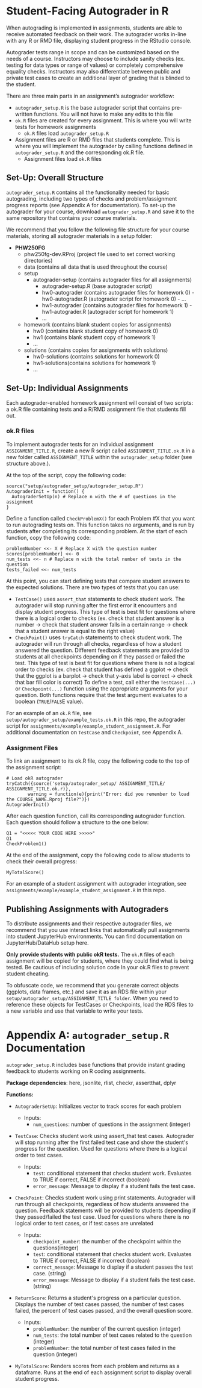 # Student-Facing Autograder in R 

When autograding is implemented in assignments, students are able to receive automated feedback on their work. The autograder works in-line with any R or RMD file, displaying student progress in the RStudio console.

Autograder tests range in scope and can be customized based on the needs of a course. Instructors may choose to include sanity checks (ex. testing for data types or range of values) or completely comprehensive equality checks. Instructors may also differentiate between public and private test cases to create an additional layer of grading that is blinded to the student.

There are three main parts in an assignment’s autograder workflow:
- `autograder_setup.R` is the base autograder script that contains pre-written functions. You will not have to make any edits to this file
- `ok.R` files are created for every assignment. This is where you will write tests for homework assignments
  - `ok.R` files load `autograder_setup.R`
- Assignment files are R or RMD files that students complete. This is where you will implement the autograder by calling functions defined in `autograder_setup.R` and the corresponding ok.R file.
  - Assignment files load `ok.R` files

## Set-Up: Overall Structure
`autograder_setup.R` contains all the functionality needed for basic autograding, including two types of checks and problem/assignment progress reports (see Appendix A for documentation). To set-up the autograder for your course, download `autograder_setup.R` and save it to the same repository that contains your course materials.

We recommend that you follow the following file structure for your course materials, storing all autograder materials in a setup folder:

- **PHW250FG**
  - phw250fg-dev.RProj (project file used to set correct working directories)
  - data (contains all data that is used throughout the course)
  - setup
    - autograder-setup (contains autograder files for all assignments)
      - autograder-setup.R (base autograder script)
      - hw0-autograder (contains autograder files for homework 0)
            - hw0-autograder.R (autograder script for homework 0)
            - ...
      - hw1-autograder (contains autograder files for homework 1)
            - hw1-autograder.R (autograder script for homework 1)
      - ...
  - homework (contains blank student copies for assignments)
    - hw0 (contains blank student copy of homework 0)
    - hw1 (contains blank student copy of homework 1)
    -  …
  - solutions (contains copies for assignments with solutions)
    - hw0-solutions (contains solutions for homework 0)
    - hw1-solutions(contains solutions for homework 1)
    -  …

## Set-Up: Individual Assignments
Each autograder-enabled homework assignment will consist of two scripts: a ok.R file containing tests and a R/RMD assignment file that students fill out.

### ok.R files

To implement autograder tests for an individual assignment `ASSIGNMENT_TITLE.R`, create a new R script called `ASSIGNMENT_TITLE.ok.R` in a new folder called `ASSIGNMENT_TITLE` within the `autograder_setup` folder (see structure above.).

At the top of the script, copy the following code:
```
source("setup/autograder_setup/autograder_setup.R")
AutograderInit = function() {
  AutograderSetUp(n) # Replace n with the # of questions in the assignment
}
```

Define a function called `CheckProblemX()` for each Problem #X that you want to run autograding tests on. This function takes no arguments, and is run by students after completing its corresponding problem. At the start of each function, copy the following code:
```
problemNumber <<- X # Replace X with the question number
scores[problemNumber] <<- 0
num_tests <<- n # Replace n with the total number of tests in the question
tests_failed <<- num_tests
```
 
At this point, you can start defining tests that compare student answers to the expected solutions. There are two types of tests that you can use:
- `TestCase()` uses `assert_that` statements to check student work. The autograder will stop running after the first error it encounters and display student progress. This type of test is best fit for questions where there is a logical order to checks (ex. check that student answer is a number -> check that student answer falls in a certain range -> check that a student answer is equal to the right value)
- `CheckPoint()` uses `tryCatch` statements to check student work. The autograder will run through all checks, regardless of how a student answered the question. Different feedback statements are provided to students at all checkpoints depending on if they passed or failed the test. This type of test is best fit for questions where there is not a logical order to checks (ex. check that student has defined a ggplot -> check that the ggplot is a barplot -> check that y-axis label is correct -> check that bar fill color is correct)
To define a test, call either the `TestCase(...)` or `Checkpoint(...)` function using the appropriate arguments for your question. Both functions require that the test argument evaluates to a boolean (`TRUE`/`FALS`E value).

For an example of an `ok.R` file, see `setup/autograder_setup/example_tests.ok.R` in this repo, the autograder script for `assignments/example/example_student_assignment.R`. For additional documentation on `TestCase` and `Checkpoint`, see Appendix A.
 
### Assignment Files

To link an assignment to its ok.R file, copy the following code to the top of the assignment script:
```
# Load okR autograder
tryCatch({source('setup/autograder_setup/ ASSIGNMENT_TITLE/ ASSIGNMENT_TITLE.ok.r)},
     	warning = function(e){print("Error: did you remember to load the COURSE_NAME.Rproj file?")})
AutograderInit()
```

After each question function, call its corresponding autograder function. Each question should follow a structure to the one below:
```
Q1 = "<<<<< YOUR CODE HERE >>>>>"
Q1
CheckProblem1()
```

At the end of the assignment, copy the following code to allow students to check their overall progress:
```
MyTotalScore()
```

For an example of a student assignment with autograder integration, see `assignments/example/example_student_assignment.R` in this repo.

## Publishing Assignments with Autograders
To distribute assignments and their respective autograder files, we recommend that you use interact links that automatically pull assignments into student JupyterHub environments. You can find documentation on JupyterHub/DataHub setup here.

**Only provide students with public okR tests.** The `ok.R` files of each assignment will be copied for students, where they could find what is being tested. Be cautious of including solution code In your ok.R files to prevent student cheating.

To obfuscate code, we recommend that you generate correct objects (ggplots, data frames, etc.) and save it as an RDS file within your `setup/autograder_setup/ASSIGNMENT_TITLE folder`. When you need to reference these objects for TestCases or Checkpoints, load the RDS files to a new variable and use that variable to write your tests.


# Appendix A: `autograder_setup.R` Documentation
`autograder_setup.R` includes base functions that provide instant grading feedback to students working on R coding assignments.

**Package dependencies**: here, jsonlite, rlist, checkr, assertthat, dplyr

**Functions:**

- `AutograderSetUp`: Initializes vector to track scores for each problem
  - Inputs:
    - `num_questions`: number of questions in the assignment (integer)

- `TestCase`: Checks student work using assert_that test cases. Autograder will stop running after the first failed test case and show the student's progress for the question. Used for questions where there is a logical order to test cases.
  - Inputs:
    - `test`: conditional statement that checks student work. Evaluates to TRUE if correct, FALSE if incorrect (boolean)
    - `error_message`: Message to display if a student fails the test case.

- `CheckPoint`: Checks student work using print statements. Autograder will run through all checkpoints, regardless of how students answered the question. Feedback statements will be provided to students depending if they passed/failed the test case. Used for questions where there is no logical order to test cases, or if test cases are unrelated
  - Inputs:
    - `checkpoint_number`: the number of the checkpoint within the questions(integer)
    - `test`: conditional statement that checks student work. Evaluates to TRUE if correct, FALSE if incorrect (boolean)  
    - `correct_message`: Message to display if a student passes the test case. (string)
    - `error_message`: Message to display if a student fails the test case. (string)

- `ReturnScore`:  Returns a student's progress on a particular question. Displays the number of test cases passed, the number of test cases failed, the percent of test cases passed, and the overall question score.
  - Inputs:
    - `problemNumber`: the number of the current question (integer)
    - `num_tests`: the total number of test cases related to the question (integer)
    - `problemNumber`: the total number of test cases failed in the question (integer)

- `MyTotalScore`: Renders scores from each problem and returns as a dataframe. Runs at the end of each assignment script to display overall student progress.

